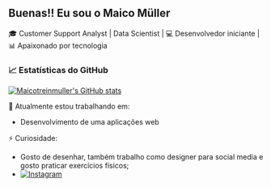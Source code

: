 ## Buenas!! Eu sou o Maico Müller 

🎓 Customer Support Analyst | Data Scientist | 💻 Desenvolvedor iniciante | 📊 Apaixonado por tecnologia

### 📈 Estatísticas do GitHub
[![Maicotreinmuller's GitHub stats](https://github-readme-stats.vercel.app/api?username=maicotreinmuller&show_icons=true&theme=dark)](https://github.com/anuraghazra/github-readme-stats)

🔭 Atualmente estou trabalhando em: 
- Desenvolvimento de uma aplicações web

⚡ Curiosidade: 
- Gosto de desenhar, também trabalho como designer para social media e gosto praticar exercícios físicos;
- [![Instagram](https://img.shields.io/badge/Instagram-%40desenhos__muller-E4405F?style=flat-square&logo=instagram&logoColor=white)](https://www.instagram.com/desenhos_muller)

